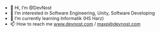 - 👋 Hi, I’m @DevNost
- 👀 I’m interested in Software Engineering, Unity, Software Developing
- 🌱 I’m currently learning Informatik (HS Harz)
- 📫 How to reach me www.devnost.com  / maxp@devnost.com

<!---
DevNost/DevNost is a ✨ special ✨ repository because its `README.md` (this file) appears on your GitHub profile.
You can click the Preview link to take a look at your changes.
--->
